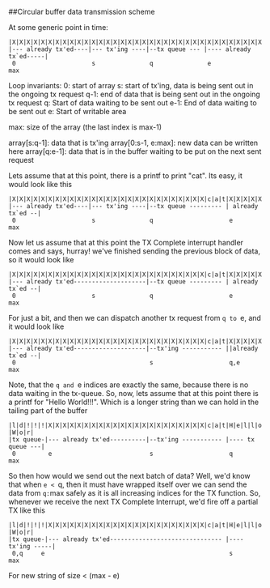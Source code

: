 
##Circular buffer data transmission scheme

At some generic point in time:
```
|X|X|X|X|X|X|X|X|X|X|X|X|X|X|X|X|X|X|X|X|X|X|X|X|X|X|X|X|X|X|X|X|X|X|X||X|X||X|
|--- already tx'ed----|--- tx'ing ----|--tx queue --- |---- already tx`ed-----|
 0                     s               q               e                       max
```

 Loop invariants:
 0: start of array
 s: start of tx'ing, data is being sent out in the ongoing tx request
 q-1: end of data that is being sent out in the ongoing tx request
 q: Start of data waiting to be sent out
 e-1: End of data waiting to be sent out
 e: Start of writable area

 max: size of the array (the last index is max-1)

 array[s:q-1]: data that is tx'ing
 array[0:s-1, e:max]: new data can be written here
 array[q:e-1]: data that is in the buffer waiting to be put on the next sent request

Lets assume that at this point, there is a printf to print "cat".
Its easy, it would look like this
```
|X|X|X|X|X|X|X|X|X|X|X|X|X|X|X|X|X|X|X|X|X|X|X|X|X|X|X|c|a|t|X|X|X|X|X||X|X||X|
|--- already tx'ed----|--- tx'ing ----|--tx queue --------- | already tx`ed --|
 0                     s               q                     e                 max
```
Now let us assume that at this point the TX Complete interrupt handler comes and
says, hurray! we've finished sending the previous block of data, so it would look
like
```
|X|X|X|X|X|X|X|X|X|X|X|X|X|X|X|X|X|X|X|X|X|X|X|X|X|X|X|c|a|t|X|X|X|X|X||X|X||X|
|--- already tx'ed--------------------|--tx queue --------- | already tx`ed --|
 0                     s               q                     e                 max
```

For just a bit, and then we can dispatch another tx request from `q to `e, and
it would look like
```
|X|X|X|X|X|X|X|X|X|X|X|X|X|X|X|X|X|X|X|X|X|X|X|X|X|X|X|c|a|t|X|X|X|X|X||X|X||X|
|--- already tx'ed--------------------|--tx'ing ----------- ||already tx`ed --|
 0                                     s                     q,e               max
```

Note, that the `q and `e indices are exactly the same, because there is no
data waiting in the tx-queue.
So, now, lets assume that at this point there is a printf for "Hello World!!!".
Which is a longer string than we can hold in the tailing part of the buffer

```
|l|d|!|!|!|X|X|X|X|X|X|X|X|X|X|X|X|X|X|X|X|X|X|X|X|X|X|c|a|t|H|e|l|l|o| |W|o|r|
|tx queue-|--- already tx'ed----------|--tx'ing ----------- |---- tx queue ---|
 0         e                           s                     q                 max
```

So then how would we send out the next batch of data?
Well, we'd know that when `e < `q, then it must have wrapped itself over
we can send the data from `q:`max safely as it is all increasing indices for the
TX function. So, whenever we receive the next TX Complete Interrupt, we'd fire
off a partial TX like this
```
|l|d|!|!|!|X|X|X|X|X|X|X|X|X|X|X|X|X|X|X|X|X|X|X|X|X|X|c|a|t|H|e|l|l|o| |W|o|r|
|tx queue-|--- already tx'ed------------------------------- |---- tx'ing -----|
 0,q     e                                                   s                 max
```
For new string of size < (max - e)

